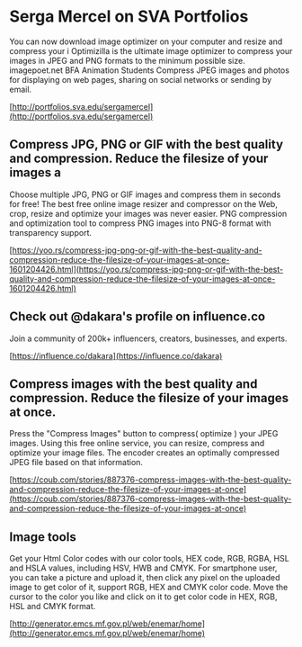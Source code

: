 # Serga Mercel on SVA Portfolios

You can now download image optimizer on your computer and resize and compress your i
Optimizilla is the ultimate image optimizer to compress your images in JPEG and PNG formats to the minimum possible size.
imagepoet.net BFA Animation Students Compress JPEG images and photos for displaying on web pages, sharing on social networks or sending by email.

[http://portfolios.sva.edu/sergamercel](http://portfolios.sva.edu/sergamercel)

## Compress JPG, PNG or GIF with the best quality and compression. Reduce the filesize of your images a

Choose multiple JPG, PNG or GIF images and compress them in seconds for free!
The best free online image resizer and compressor on the Web, crop, resize and optimize your images was never easier.
PNG compression and optimization tool to compress PNG images into PNG-8 format with transparency support.

[https://yoo.rs/compress-jpg-png-or-gif-with-the-best-quality-and-compression-reduce-the-filesize-of-your-images-at-once-1601204426.html](https://yoo.rs/compress-jpg-png-or-gif-with-the-best-quality-and-compression-reduce-the-filesize-of-your-images-at-once-1601204426.html)

## Check out @dakara's profile on influence.co

Join a community of 200k+ influencers, creators, businesses, and experts.

[https://influence.co/dakara](https://influence.co/dakara)

## Compress images with the best quality and compression. Reduce the filesize of your images at once.

Press the "Compress Images" button to compress( optimize ) your JPEG images.
Using this free online service, you can resize, compress and optimize your image files.
The encoder creates an optimally compressed JPEG file based on that information.

[https://coub.com/stories/887376-compress-images-with-the-best-quality-and-compression-reduce-the-filesize-of-your-images-at-once](https://coub.com/stories/887376-compress-images-with-the-best-quality-and-compression-reduce-the-filesize-of-your-images-at-once)

## Image tools

Get your Html Color codes with our color tools, HEX code, RGB, RGBA, HSL and HSLA values, including HSV, HWB and CMYK.
For smartphone user, you can take a picture and upload it, then click any pixel on the uploaded image to get color of it, support RGB, HEX and CMYK color code.
Move the cursor to the color you like and click on it to get color code in HEX, RGB, HSL and CMYK format.

[http://generator.emcs.mf.gov.pl/web/enemar/home](http://generator.emcs.mf.gov.pl/web/enemar/home)

